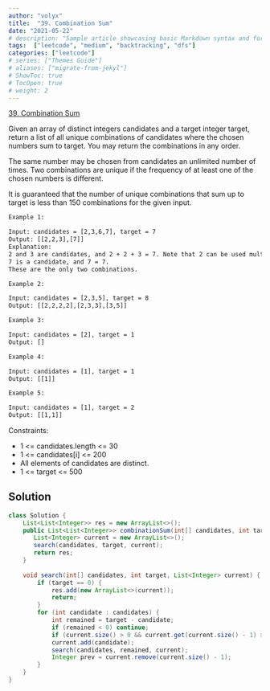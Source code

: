 ```yaml
---
author: "volyx"
title:  "39. Combination Sum"
date: "2021-05-22"
# description: "Sample article showcasing basic Markdown syntax and formatting for HTML elements."
tags:  ["leetcode", "medium", "backtracking", "dfs"]
categories: ["leetcode"]
# series: ["Themes Guide"]
# aliases: ["migrate-from-jekyl"]
# ShowToc: true
# TocOpen: true
# weight: 2
---
```


[39. Combination Sum](https://leetcode.com/problems/combination-sum/)

Given an array of distinct integers candidates and a target integer target, return a list of all unique combinations of candidates where the chosen numbers sum to target. You may return the combinations in any order.

The same number may be chosen from candidates an unlimited number of times. Two combinations are unique if the frequency of at least one of the chosen numbers is different.

It is guaranteed that the number of unique combinations that sum up to target is less than 150 combinations for the given input.

```txt
Example 1:

Input: candidates = [2,3,6,7], target = 7
Output: [[2,2,3],[7]]
Explanation:
2 and 3 are candidates, and 2 + 2 + 3 = 7. Note that 2 can be used multiple times.
7 is a candidate, and 7 = 7.
These are the only two combinations.

Example 2:

Input: candidates = [2,3,5], target = 8
Output: [[2,2,2,2],[2,3,3],[3,5]]

Example 3:

Input: candidates = [2], target = 1
Output: []

Example 4:

Input: candidates = [1], target = 1
Output: [[1]]

Example 5:

Input: candidates = [1], target = 2
Output: [[1,1]]
```

Constraints:

- 1 <= candidates.length <= 30
- 1 <= candidates[i] <= 200
- All elements of candidates are distinct.
- 1 <= target <= 500

## Solution

```java
class Solution {
    List<List<Integer>> res = new ArrayList<>();
    public List<List<Integer>> combinationSum(int[] candidates, int target) { 
       List<Integer> current = new ArrayList<>(); 
       search(candidates, target, current);
       return res; 
    }
    
    void search(int[] candidates, int target, List<Integer> current) {
        if (target == 0) {
            res.add(new ArrayList<>(current));
            return;
        }
        for (int candidate : candidates) {
            int remained = target - candidate;
            if (remained < 0) continue;
            if (current.size() > 0 && current.get(current.size() - 1) > candidate) continue;
            current.add(candidate);
            search(candidates, remained, current);
            Integer prev = current.remove(current.size() - 1);
        }
    }
}
```
